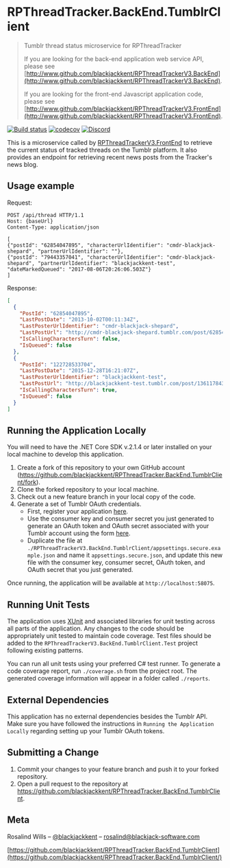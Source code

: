 # RPThreadTracker.BackEnd.TumblrClient
> Tumblr thread status microservice for RPThreadTracker
>
> If you are looking for the back-end application web service API, please see [http://www.github.com/blackjackkent/RPThreadTrackerV3.BackEnd](http://www.github.com/blackjackkent/RPThreadTrackerV3.BackEnd).
>
> If you are looking for the front-end Javascript application code, please see [http://www.github.com/blackjackkent/RPThreadTrackerV3.FrontEnd](http://www.github.com/blackjackkent/RPThreadTrackerV3.FrontEnd).

[![Build status](https://ci.appveyor.com/api/projects/status/t7nenj8hldlywjjt?svg=true)](https://ci.appveyor.com/project/blackjackkent/rpthreadtracker-backend-tumblrclient)
[![codecov](https://codecov.io/gh/blackjackkent/RPThreadTracker.BackEnd.TumblrClient/branch/production/graph/badge.svg)](https://codecov.io/gh/blackjackkent/RPThreadTracker.BackEnd.TumblrClient)
[![Discord](https://img.shields.io/discord/375365160057176064?color=7389D8&label=Discord&logo=discord)](https://discord.gg/k4gDad5)


This is a microservice called by [RPThreadTrackerV3.FrontEnd](https://github.com/blackjackkent/RPThreadTrackerV3.FrontEnd) to retrieve the current status of tracked threads on the Tumblr platform. It also provides an endpoint for retrieving recent news posts from the Tracker's news blog.

## Usage example

Request:

```http
POST /api/thread HTTP/1.1
Host: {baseUrl}
Content-Type: application/json

[
{"postId": "62854047895", "characterUrlIdentifier": "cmdr-blackjack-shepard", "partnerUrlIdentifier": ""},
{"postId": "79443357041", "characterUrlIdentifier": "cmdr-blackjack-shepard", "partnerUrlIdentifier": "blackjackkent-test", "dateMarkedQueued": "2017-08-06T20:26:06.503Z"}
]
```

Response:
```json
[
  {
    "PostId": "62854047895",
    "LastPostDate": "2013-10-02T00:11:34Z",
    "LastPosterUrlIdentifier": "cmdr-blackjack-shepard",
    "LastPostUrl": "http://cmdr-blackjack-shepard.tumblr.com/post/62854047895",
    "IsCallingCharactersTurn": false,
    "IsQueued": false
  },
  {
    "PostId": "122728533704",
    "LastPostDate": "2015-12-28T16:21:07Z",
    "LastPosterUrlIdentifier": "blackjackkent-test",
    "LastPostUrl": "http://blackjackkent-test.tumblr.com/post/136117843415",
    "IsCallingCharactersTurn": true,
    "IsQueued": false
  }
]
```

## Running the Application Locally

You will need to have the .NET Core SDK v.2.1.4 or later installed on your local machine to develop this application.

1. Create a fork of this repository to your own GitHub account (<https://github.com/blackjackkent/RPThreadTracker.BackEnd.TumblrClient/fork>).
2. Clone the forked repository to your local machine.
3. Check out a new feature branch in your local copy of the code.
4. Generate a set of Tumblr OAuth credentials.
	* First, register your application [here](https://www.tumblr.com/oauth/apps).
	* Use the consumer key and consumer secret you just generated to generate an OAuth token and OAuth secret associated with your Tumblr account using the form [here](https://api.tumblr.com/console/calls/user/info).
	* Duplicate the file at `./RPThreadTrackerV3.BackEnd.TumblrClient/appsettings.secure.example.json` and name it `appsettings.secure.json`, and update this new file with the consumer key, consumer secret, OAuth token, and OAuth secret that you just generated.

Once running, the application will be available at `http://localhost:58075`.

## Running Unit Tests

The application uses [XUnit](https://xunit.github.io/) and associated libraries for unit testing across all parts of the application. Any changes to the code should be appropriately unit tested to maintain code coverage. Test files should be added to the `RPThreadTrackerV3.BackEnd.TumblrClient.Test` project following existing patterns.

You can run all unit tests using your preferred C# test runner. To generate a code coverage report, run `./coverage.sh` from the project root. The generated coverage information will appear in a folder called `./reports`.

## External Dependencies

This application has no external dependencies besides the Tumblr API. Make sure you have followed the instructions in `Running the Application Locally` regarding setting up your Tumblr OAuth tokens.

## Submitting a Change

1. Commit your changes to your feature branch and push it to your forked repository.
2. Open a pull request to the repository at https://github.com/blackjackkent/RPThreadTracker.BackEnd.TumblrClient.

## Meta

Rosalind Wills – [@blackjackkent](https://twitter.com/blackjackkent) – rosalind@blackjack-software.com

[https://github.com/blackjackkent/RPThreadTracker.BackEnd.TumblrClient](https://github.com/blackjackkent/RPThreadTracker.BackEnd.TumblrClient/)
